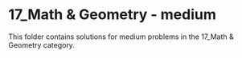 # 17_Math & Geometry - medium
This folder contains solutions for medium problems in the 17_Math & Geometry category.
